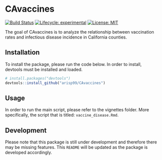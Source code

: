 
<!-- README.md is generated from README.Rmd. Please edit that file -->

# CAvaccines

<!-- badges: start -->

[![Build
Status](https://travis-ci.com/arisp99/CAvaccines.svg?branch=master)](https://travis-ci.com/arisp99/CAvaccines)
[![Lifecycle:
experimental](https://img.shields.io/badge/lifecycle-experimental-orange.svg)](https://www.tidyverse.org/lifecycle/#experimental)
[![License: MIT](https://img.shields.io/badge/License-MIT-yellow.svg)]()
<!-- badges: end -->

The goal of CAvaccines is to analyze the relationship between
vaccination rates and infectious disease incidence in California
counties.

## Installation

To install the package, please run the code below. In order to install,
devtools must be installed and loaded.

``` r
# install.packages("devtools")
devtools::install_github("arisp99/CAvaccines")
```

## Usage

In order to run the main script, please refer to the vignettes folder.
More specifically, the script that is titled: `vaccine_disease.Rmd`.

## Development

Please note that this package is still under development and therefore
there may be missing features. This `README` will be updated as the
package is developed accordingly.
